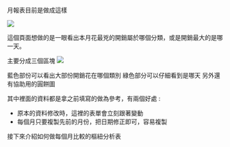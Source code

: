 月報表目前是做成這樣

![](https://dl.dropboxusercontent.com/u/6217074/blog/2015-11/moneymonthtable.png)

這個頁面想做的是一眼看出本月花最兇的開銷屬於哪個分類，或是開銷最大的是哪一天。

主要分成三個區塊
![](https://dl.dropboxusercontent.com/u/6217074/blog/2015-11/moneymonthtable2.png)

藍色部份可以看出大部份開銷花在哪個類別
綠色部分可以仔細看到是哪天
另外還有協助用的圓餅圖

其中裡面的資料都是拿之前填寫的做為參考，有兩個好處 : 
- 原本的資料修改時，這裡的表單會立刻跟著變動
- 每個月只要複製先前的月份，把日期修正即可，容易複製

接下來介紹如何做每個月比較的樞紐分析表